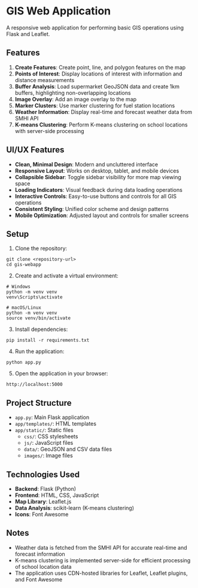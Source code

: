 # GIS Web Application

A responsive web application for performing basic GIS operations using Flask and Leaflet.

## Features

1. **Create Features**: Create point, line, and polygon features on the map
2. **Points of Interest**: Display locations of interest with information and distance measurements
3. **Buffer Analysis**: Load supermarket GeoJSON data and create 1km buffers, highlighting non-overlapping locations
4. **Image Overlay**: Add an image overlay to the map
5. **Marker Clusters**: Use marker clustering for fuel station locations
6. **Weather Information**: Display real-time and forecast weather data from SMHI API
7. **K-means Clustering**: Perform K-means clustering on school locations with server-side processing

## UI/UX Features

- **Clean, Minimal Design**: Modern and uncluttered interface
- **Responsive Layout**: Works on desktop, tablet, and mobile devices
- **Collapsible Sidebar**: Toggle sidebar visibility for more map viewing space
- **Loading Indicators**: Visual feedback during data loading operations
- **Interactive Controls**: Easy-to-use buttons and controls for all GIS operations
- **Consistent Styling**: Unified color scheme and design patterns
- **Mobile Optimization**: Adjusted layout and controls for smaller screens

## Setup

1. Clone the repository:
```
git clone <repository-url>
cd gis-webapp
```

2. Create and activate a virtual environment:
```
# Windows
python -m venv venv
venv\Scripts\activate

# macOS/Linux
python -m venv venv
source venv/bin/activate
```

3. Install dependencies:
```
pip install -r requirements.txt
```

4. Run the application:
```
python app.py
```

5. Open the application in your browser:
```
http://localhost:5000
```

## Project Structure

- `app.py`: Main Flask application
- `app/templates/`: HTML templates
- `app/static/`: Static files
  - `css/`: CSS stylesheets
  - `js/`: JavaScript files
  - `data/`: GeoJSON and CSV data files
  - `images/`: Image files

## Technologies Used

- **Backend**: Flask (Python)
- **Frontend**: HTML, CSS, JavaScript
- **Map Library**: Leaflet.js
- **Data Analysis**: scikit-learn (K-means clustering)
- **Icons**: Font Awesome

## Notes

- Weather data is fetched from the SMHI API for accurate real-time and forecast information
- K-means clustering is implemented server-side for efficient processing of school location data
- The application uses CDN-hosted libraries for Leaflet, Leaflet plugins, and Font Awesome 